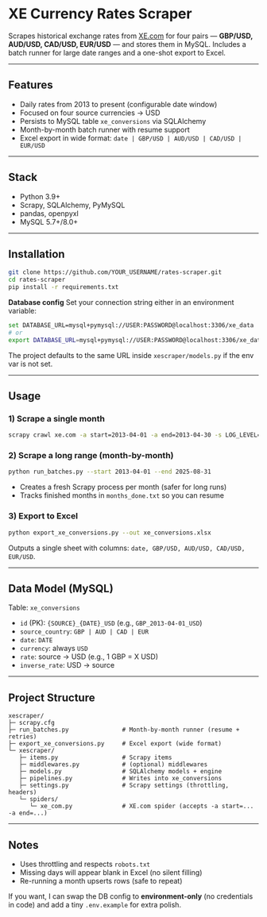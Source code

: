 # XE Currency Rates Scraper

Scrapes historical exchange rates from [XE.com](https://www.xe.com/) for four pairs — **GBP/USD, AUD/USD, CAD/USD, EUR/USD** — and stores them in MySQL. Includes a batch runner for large date ranges and a one-shot export to Excel.

---

## Features
- Daily rates from 2013 to present (configurable date window)
- Focused on four source currencies → USD
- Persists to MySQL table `xe_conversions` via SQLAlchemy
- Month-by-month batch runner with resume support
- Excel export in wide format: `date | GBP/USD | AUD/USD | CAD/USD | EUR/USD`

---

## Stack
- Python 3.9+
- Scrapy, SQLAlchemy, PyMySQL
- pandas, openpyxl
- MySQL 5.7+/8.0+

---

## Installation
```bash
git clone https://github.com/YOUR_USERNAME/rates-scraper.git
cd rates-scraper
pip install -r requirements.txt
````

**Database config**
Set your connection string either in an environment variable:

```bash
set DATABASE_URL=mysql+pymysql://USER:PASSWORD@localhost:3306/xe_data   # Windows
# or
export DATABASE_URL=mysql+pymysql://USER:PASSWORD@localhost:3306/xe_data # macOS/Linux
```

The project defaults to the same URL inside `xescraper/models.py` if the env var is not set.

---

## Usage

### 1) Scrape a single month

```bash
scrapy crawl xe.com -a start=2013-04-01 -a end=2013-04-30 -s LOG_LEVEL=INFO
```

### 2) Scrape a long range (month-by-month)

```bash
python run_batches.py --start 2013-04-01 --end 2025-08-31
```

* Creates a fresh Scrapy process per month (safer for long runs)
* Tracks finished months in `months_done.txt` so you can resume

### 3) Export to Excel

```bash
python export_xe_conversions.py --out xe_conversions.xlsx
```

Outputs a single sheet with columns: `date, GBP/USD, AUD/USD, CAD/USD, EUR/USD`.

---

## Data Model (MySQL)

Table: `xe_conversions`

* `id` (PK): `{SOURCE}_{DATE}_USD` (e.g., `GBP_2013-04-01_USD`)
* `source_country`: `GBP | AUD | CAD | EUR`
* `date`: `DATE`
* `currency`: always `USD`
* `rate`: source → USD (e.g., 1 GBP = X USD)
* `inverse_rate`: USD → source

---

## Project Structure

```
xescraper/
├─ scrapy.cfg
├─ run_batches.py               # Month-by-month runner (resume + retries)
├─ export_xe_conversions.py     # Excel export (wide format)
└─ xescraper/
   ├─ items.py                  # Scrapy items
   ├─ middlewares.py            # (optional) middlewares
   ├─ models.py                 # SQLAlchemy models + engine
   ├─ pipelines.py              # Writes into xe_conversions
   ├─ settings.py               # Scrapy settings (throttling, headers)
   └─ spiders/
      └─ xe_com.py              # XE.com spider (accepts -a start=... -a end=...)
```

---

## Notes

* Uses throttling and respects `robots.txt`
* Missing days will appear blank in Excel (no silent filling)
* Re-running a month upserts rows (safe to repeat)

If you want, I can swap the DB config to **environment-only** (no credentials in code) and add a tiny `.env.example` for extra polish.
```
